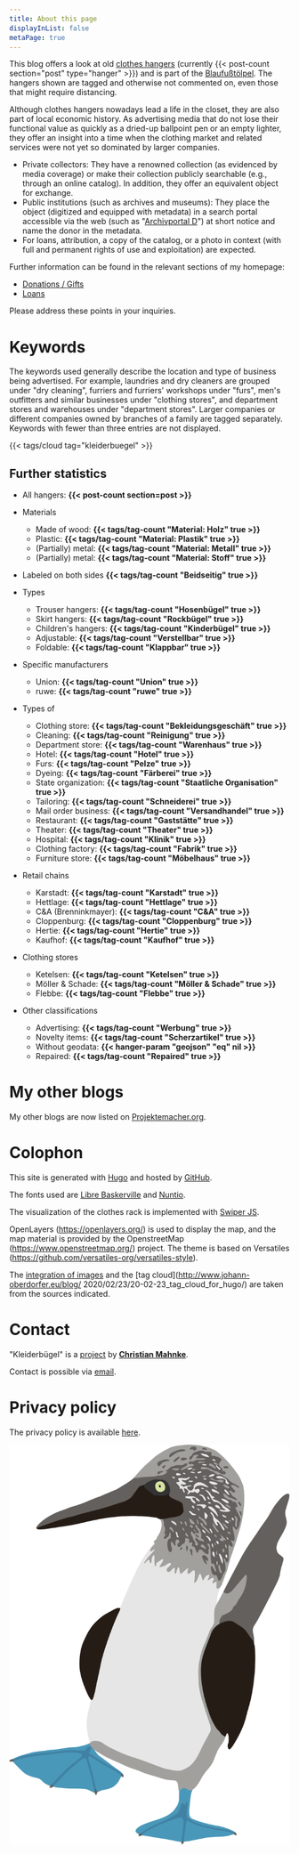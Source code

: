 ```yaml
---
title: About this page
displayInList: false
metaPage: true
---
```


This blog offers a look at old [clothes hangers](https://de.wikipedia.org/wiki/Kleiderb%C3%BCgel) (currently {{< post-count section="post" type="hanger" >}}) and is part of the [Blaufußtölpel](https://xn--blaufusstlpel-qmb.de). The hangers shown are tagged and otherwise not commented on, even those that might require distancing.

Although clothes hangers nowadays lead a life in the closet, they are also part of local economic history. As advertising media that do not lose their functional value as quickly as a dried-up ballpoint pen or an empty lighter, they offer an insight into a time when the clothing market and related services were not yet so dominated by larger companies.

* Private collectors: They have a renowned collection (as evidenced by media coverage) or make their collection publicly searchable (e.g., through an online catalog). In addition, they offer an equivalent object for exchange.
* Public institutions (such as archives and museums): They place the object (digitized and equipped with metadata) in a search portal accessible via the web (such as "[Archivportal D](https://www.archivportal-d.de/)") at short notice and name the donor in the metadata.
* For loans, attribution, a copy of the catalog, or a photo in context (with full and permanent rights of use and exploitation) are expected.

Further information can be found in the relevant sections of my homepage:
* [Donations  / Gifts](https://christianmahnke.de/collections/#donations)
* [Loans](https://christianmahnke.de/collections/#loans)

Please address these points in your inquiries.

# Keywords

The keywords used generally describe the location and type of business being advertised.
For example, laundries and dry cleaners are grouped under "dry cleaning", furriers and furriers' workshops under "furs", men's outfitters and similar businesses under "clothing stores", and department stores and warehouses under "department stores". Larger companies or different companies owned by branches of a family are tagged separately.
Keywords with fewer than three entries are not displayed.

{{< tags/cloud tag="kleiderbuegel" >}}

## Further statistics


* All hangers: **{{< post-count section=post >}}**
* Materials
  * Made of wood: **{{< tags/tag-count "Material: Holz" true >}}**
  * Plastic: **{{< tags/tag-count "Material: Plastik" true >}}**
  * (Partially) metal: **{{< tags/tag-count "Material: Metall" true >}}**
  * (Partially) metal: **{{< tags/tag-count "Material: Stoff" true >}}**
* Labeled on both sides **{{< tags/tag-count "Beidseitig" true >}}**

* Types
  * Trouser hangers: **{{< tags/tag-count "Hosenbügel" true >}}**
  * Skirt hangers: **{{< tags/tag-count "Rockbügel" true >}}**
  * Children's hangers: **{{< tags/tag-count "Kinderbügel" true >}}**
  * Adjustable: **{{< tags/tag-count "Verstellbar" true >}}**
  * Foldable: **{{< tags/tag-count "Klappbar" true >}}**

* Specific manufacturers
  * Union: **{{< tags/tag-count "Union" true >}}**
  * ruwe: **{{< tags/tag-count "ruwe" true >}}**

* Types of
  * Clothing store: **{{< tags/tag-count "Bekleidungsgeschäft" true >}}**
  * Cleaning: **{{< tags/tag-count "Reinigung" true >}}**
  * Department store: **{{< tags/tag-count "Warenhaus" true >}}**
  * Hotel: **{{< tags/tag-count "Hotel" true >}}**
  * Furs: **{{< tags/tag-count "Pelze" true >}}**
  * Dyeing: **{{< tags/tag-count "Färberei" true >}}**
  * State organization: **{{< tags/tag-count "Staatliche Organisation" true >}}**
  * Tailoring: **{{< tags/tag-count "Schneiderei" true >}}**
  * Mail order business: **{{< tags/tag-count "Versandhandel" true >}}**
  * Restaurant: **{{< tags/tag-count "Gaststätte" true >}}**
  * Theater: **{{< tags/tag-count "Theater" true >}}**
  * Hospital: **{{< tags/tag-count "Klinik" true >}}**
  * Clothing factory: **{{< tags/tag-count "Fabrik" true >}}**
  * Furniture store: **{{< tags/tag-count "Möbelhaus" true >}}**

* Retail chains
  * Karstadt: **{{< tags/tag-count "Karstadt" true >}}**
  * Hettlage: **{{< tags/tag-count "Hettlage" true >}}**
  * C&A (Brenninkmayer): **{{< tags/tag-count "C&A" true >}}**
  * Cloppenburg: **{{< tags/tag-count "Cloppenburg" true >}}**
  * Hertie: **{{< tags/tag-count "Hertie" true >}}**
  * Kaufhof: **{{< tags/tag-count "Kaufhof" true >}}**

* Clothing stores
  * Ketelsen: **{{< tags/tag-count "Ketelsen" true >}}**
  * Möller & Schade: **{{< tags/tag-count "Möller & Schade" true >}}**
  * Flebbe: **{{< tags/tag-count "Flebbe" true >}}**

* Other classifications
  * Advertising: **{{< tags/tag-count "Werbung" true >}}**
  * Novelty items: **{{< tags/tag-count "Scherzartikel" true >}}**
  * Without geodata: **{{< hanger-param "geojson" "eq" nil >}}**
  * Repaired: **{{< tags/tag-count "Repaired" true >}}**

# My other blogs

My other blogs are now listed on [Projektemacher.org](https://projektemacher.org/blogs/).

# Colophon

This site is generated with [Hugo](https://gohugo.io/) and hosted by [GitHub](https://github.com/).

The fonts used are [Libre Baskerville](www.impallari.com/projects/overview/libre-baskerville) and [Nuntio](https://github.com/googlefonts/nunito).

The visualization of the clothes rack is implemented with [Swiper JS](https://swiperjs.com/).

OpenLayers (https://openlayers.org/) is used to display the map, and the map material is provided by the OpenstreetMap (https://www.openstreetmap.org/) project. The theme is based on Versatiles (https://github.com/versatiles-org/versatiles-style).

The [integration of images](https://gitlab.com/kaushalmodi/hugo-theme-refined/blob/master/layouts/shortcodes/figure.html) and the [tag cloud](http://www.johann-oberdorfer.eu/blog/ 2020/02/23/20-02-23_tag_cloud_for_hugo/) are taken from the sources indicated.

# Contact

"Kleiderbügel" is a [project](https://projektemacher.org) by **[Christian Mahnke](https://christianmahnke.de/)**.

Contact is possible via [email](mailto:kleiderbuegel@projektemacher.org).

# Privacy policy

The privacy policy is available [here](/privacy).

![Blaufußtölpel](/images/blaufusstoelpel.svg)
